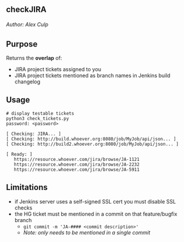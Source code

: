 ## checkJIRA 
###### Author: Alex Culp

## Purpose

Returns the **overlap** of:
   
   - JIRA project tickets assigned to you
   - JIRA project tickets mentioned as branch names in Jenkins build changelog

## Usage

```
# display testable tickets
python3 check_tickets.py
password: <password>

[ Checking: JIRA... ]
[ Checking: http://build.whoever.org:8080/job/MyJob/api/json... ]
[ Checking: http://build2.whoever.org:8080/job/MyJob/api/json... ]

[ Ready: ]
   https://resource.whoever.com/jira/browse/JA-1121
   https://resource.whoever.com/jira/browse/JA-2232
   https://resource.whoever.com/jira/browse/JA-5911
```

## Limitations

- if Jenkins server uses a self-signed SSL cert you must disable SSL checks
- the HG ticket must be mentioned in a commit on that feature/bugfix branch
   - `git commit -m 'JA-#### <commit description>'`
   - _Note: only needs to be mentioned in a single commit_
